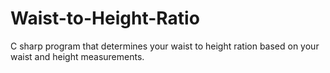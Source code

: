 # Waist-to-Height-Ratio
C sharp program that determines your waist to height ration based on your waist and height measurements.
